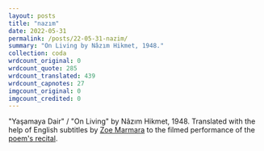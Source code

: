 ```yaml
---
layout: posts
title: "nazım"
date: 2022-05-31
permalink: /posts/22-05-31-nazim/
summary: "On Living by Nâzım Hikmet, 1948."
collection: coda
wrdcount_original: 0
wrdcount_quote: 285
wrdcount_translated: 439
wrdcount_capnotes: 27
imgcount_original: 0
imgcount_credited: 0
---
```

<span class="text-body-credit">"Yaşamaya Dair" / "On Living" by Nâzım Hikmet, 1948. Translated with the help of English subtitles by [Zoe Marmara](https://www.youtube.com/@bezalelGR) to the filmed performance of the [poem's recital](https://www.youtube.com/watch?v=nPYwsjlof20).</span>
